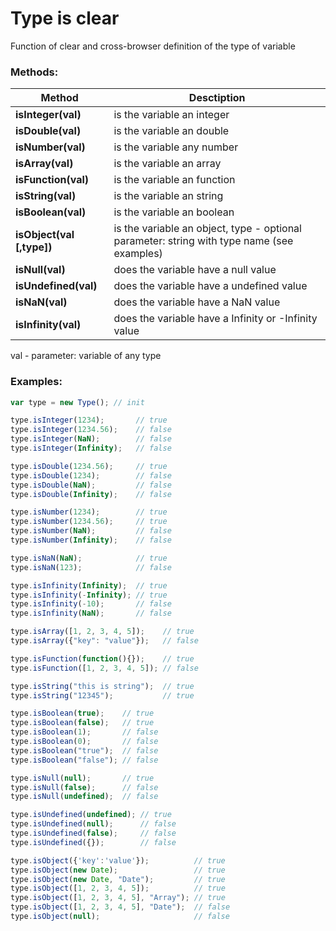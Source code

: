 # Type is clear
Function of clear and cross-browser definition of the type of variable

### Methods:
| Method | Desctiption |
| ------ | ------ |
| **isInteger(val)** | is the variable an integer |
| **isDouble(val)** | is the variable an double |
| **isNumber(val)** | is the variable any number |
| **isArray(val)** | is the variable an array |
| **isFunction(val)** | is the variable an function |
| **isString(val)** | is the variable an string |
| **isBoolean(val)** | is the variable an boolean |
| **isObject(val [,type])** | is the variable an object, type - optional parameter: string with type name (see examples) |
| **isNull(val)** |		 does the variable have a null value |
| **isUndefined(val)** | does the variable have a undefined value |
| **isNaN(val)** | 		 does the variable have a NaN value |
| **isInfinity(val)** |	 does the variable have a Infinity or -Infinity value |

val - parameter: variable of any type

### Examples:
```javascript
var type = new Type(); // init

type.isInteger(1234);		// true
type.isInteger(1234.56);	// false
type.isInteger(NaN);		// false
type.isInteger(Infinity);	// false

type.isDouble(1234.56);		// true
type.isDouble(1234);		// false
type.isDouble(NaN);			// false
type.isDouble(Infinity);	// false

type.isNumber(1234);		// true
type.isNumber(1234.56);		// true
type.isNumber(NaN);			// false
type.isNumber(Infinity);	// false

type.isNaN(NaN);			// true
type.isNaN(123);			// false

type.isInfinity(Infinity);	// true
type.isInfinity(-Infinity);	// true
type.isInfinity(-10);		// false
type.isInfinity(NaN);		// false

type.isArray([1, 2, 3, 4, 5]);	  // true
type.isArray({"key": "value"});	  // false

type.isFunction(function(){});	  // true
type.isFunction([1, 2, 3, 4, 5]); // false

type.isString("this is string");  // true
type.isString("12345");			  // true

type.isBoolean(true);	 // true
type.isBoolean(false);	 // true
type.isBoolean(1);		 // false
type.isBoolean(0);		 // false
type.isBoolean("true");	 // false
type.isBoolean("false"); // false

type.isNull(null);		 // true
type.isNull(false);		 // false
type.isNull(undefined);	 // false

type.isUndefined(undefined); // true
type.isUndefined(null);		 // false
type.isUndefined(false);	 // false
type.isUndefined({});		 // false

type.isObject({'key':'value'});			 // true
type.isObject(new Date);				 // true
type.isObject(new Date, "Date");		 // true
type.isObject([1, 2, 3, 4, 5]);			 // true
type.isObject([1, 2, 3, 4, 5], "Array"); // true
type.isObject([1, 2, 3, 4, 5], "Date");	 // false
type.isObject(null);					 // false
```